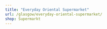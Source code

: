 ```yaml
---
title: "Everyday Oriental Supermarket"
url: /glasgow/everyday-oriental-supermarket/
shop: Supermarkt
---
```

